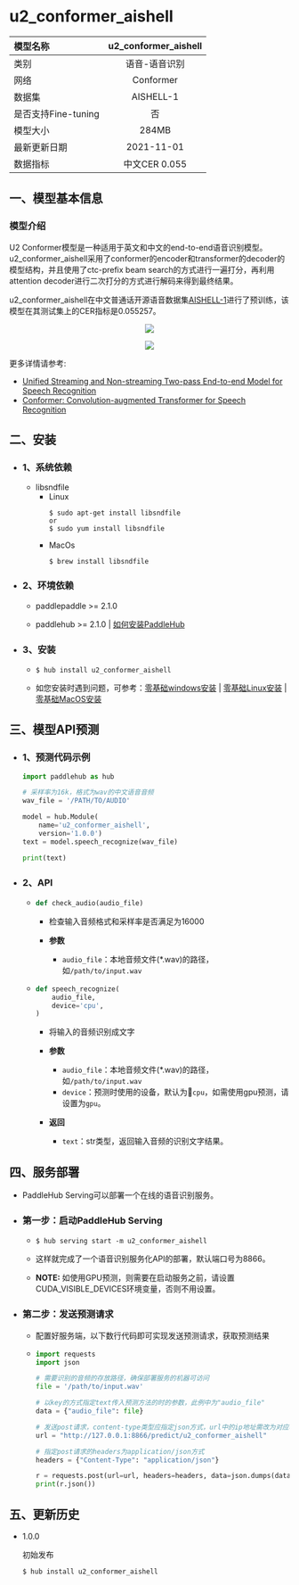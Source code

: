 # u2_conformer_aishell

|模型名称|u2_conformer_aishell|
| :--- | :---: |
|类别|语音-语音识别|
|网络|Conformer|
|数据集|AISHELL-1|
|是否支持Fine-tuning|否|
|模型大小|284MB|
|最新更新日期|2021-11-01|
|数据指标|中文CER 0.055|

## 一、模型基本信息

### 模型介绍

U2 Conformer模型是一种适用于英文和中文的end-to-end语音识别模型。u2_conformer_aishell采用了conformer的encoder和transformer的decoder的模型结构，并且使用了ctc-prefix beam search的方式进行一遍打分，再利用attention decoder进行二次打分的方式进行解码来得到最终结果。

u2_conformer_aishell在中文普通话开源语音数据集[AISHELL-1](http://www.aishelltech.com/kysjcp)进行了预训练，该模型在其测试集上的CER指标是0.055257。

<p align="center">
<img src="https://paddlehub.bj.bcebos.com/paddlehub-img/conformer.png" hspace='10'/> <br />
</p>

<p align="center">
<img src="https://paddlehub.bj.bcebos.com/paddlehub-img/u2_conformer.png" hspace='10'/> <br />
</p>

更多详情请参考:
- [Unified Streaming and Non-streaming Two-pass End-to-end Model for Speech Recognition](https://arxiv.org/abs/2012.05481)
- [Conformer: Convolution-augmented Transformer for Speech Recognition](https://arxiv.org/abs/2005.08100)

## 二、安装

- ### 1、系统依赖

  - libsndfile
    - Linux
      ```shell
      $ sudo apt-get install libsndfile
      or
      $ sudo yum install libsndfile
      ```
    - MacOs
      ```
      $ brew install libsndfile
      ```

- ### 2、环境依赖

  - paddlepaddle >= 2.1.0

  - paddlehub >= 2.1.0    | [如何安装PaddleHub](../../../../docs/docs_ch/get_start/installation.rst)

- ### 3、安装

  - ```shell
    $ hub install u2_conformer_aishell
    ```
  - 如您安装时遇到问题，可参考：[零基础windows安装](../../../../docs/docs_ch/get_start/windows_quickstart.md)
 | [零基础Linux安装](../../../../docs/docs_ch/get_start/linux_quickstart.md) | [零基础MacOS安装](../../../../docs/docs_ch/get_start/mac_quickstart.md)


## 三、模型API预测  

- ### 1、预测代码示例

    ```python
    import paddlehub as hub

    # 采样率为16k，格式为wav的中文语音音频
    wav_file = '/PATH/TO/AUDIO'

    model = hub.Module(
        name='u2_conformer_aishell',
        version='1.0.0')
    text = model.speech_recognize(wav_file)

    print(text)
    ```

- ### 2、API
  - ```python
    def check_audio(audio_file)
    ```
    - 检查输入音频格式和采样率是否满足为16000

    - **参数**

      - `audio_file`：本地音频文件(*.wav)的路径，如`/path/to/input.wav`

  - ```python
    def speech_recognize(
        audio_file,
        device='cpu',
    )
    ```
    - 将输入的音频识别成文字

    - **参数**

      - `audio_file`：本地音频文件(*.wav)的路径，如`/path/to/input.wav`
      - `device`：预测时使用的设备，默认为`cpu`，如需使用gpu预测，请设置为`gpu`。

    - **返回**

      - `text`：str类型，返回输入音频的识别文字结果。


## 四、服务部署

- PaddleHub Serving可以部署一个在线的语音识别服务。

- ### 第一步：启动PaddleHub Serving

  - ```shell
    $ hub serving start -m u2_conformer_aishell
    ```

  - 这样就完成了一个语音识别服务化API的部署，默认端口号为8866。

  - **NOTE:** 如使用GPU预测，则需要在启动服务之前，请设置CUDA_VISIBLE_DEVICES环境变量，否则不用设置。

- ### 第二步：发送预测请求

  - 配置好服务端，以下数行代码即可实现发送预测请求，获取预测结果

  - ```python
    import requests
    import json

    # 需要识别的音频的存放路径，确保部署服务的机器可访问
    file = '/path/to/input.wav'

    # 以key的方式指定text传入预测方法的时的参数，此例中为"audio_file"
    data = {"audio_file": file}

    # 发送post请求，content-type类型应指定json方式，url中的ip地址需改为对应机器的ip
    url = "http://127.0.0.1:8866/predict/u2_conformer_aishell"

    # 指定post请求的headers为application/json方式
    headers = {"Content-Type": "application/json"}

    r = requests.post(url=url, headers=headers, data=json.dumps(data))
    print(r.json())
    ```

## 五、更新历史

* 1.0.0

  初始发布

  ```shell
  $ hub install u2_conformer_aishell
  ```
